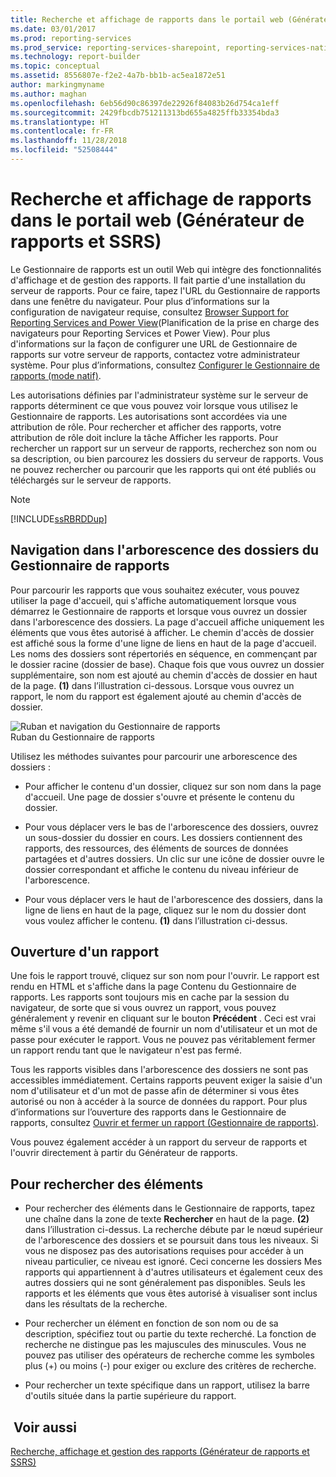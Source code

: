```yaml
---
title: Recherche et affichage de rapports dans le portail web (Générateur de rapports et SSRS) | Microsoft Docs
ms.date: 03/01/2017
ms.prod: reporting-services
ms.prod_service: reporting-services-sharepoint, reporting-services-native
ms.technology: report-builder
ms.topic: conceptual
ms.assetid: 8556807e-f2e2-4a7b-bb1b-ac5ea1872e51
author: markingmyname
ms.author: maghan
ms.openlocfilehash: 6eb56d90c86397de22926f84083b26d754ca1eff
ms.sourcegitcommit: 2429fbcdb751211313bd655a4825ffb33354bda3
ms.translationtype: HT
ms.contentlocale: fr-FR
ms.lasthandoff: 11/28/2018
ms.locfileid: "52508444"
---
```

# <a name="finding-and-viewing-reports-in-the-web-portal-report-builder-and-ssrs"></a>Recherche et affichage de rapports dans le portail web (Générateur de rapports et SSRS)
  Le Gestionnaire de rapports est un outil Web qui intègre des fonctionnalités d'affichage et de gestion des rapports. Il fait partie d'une installation du serveur de rapports. Pour ce faire, tapez l'URL du Gestionnaire de rapports dans une fenêtre du navigateur. Pour plus d’informations sur la configuration de navigateur requise, consultez [Browser Support for Reporting Services and Power View](../../reporting-services/browser-support-for-reporting-services-and-power-view.md)(Planification de la prise en charge des navigateurs pour Reporting Services et Power View). Pour plus d'informations sur la façon de configurer une URL de Gestionnaire de rapports sur votre serveur de rapports, contactez votre administrateur système. Pour plus d’informations, consultez [Configurer le Gestionnaire de rapports &#40;mode natif&#41;](../../reporting-services/report-server/configure-report-manager-native-mode.md).  
  
 Les autorisations définies par l'administrateur système sur le serveur de rapports déterminent ce que vous pouvez voir lorsque vous utilisez le Gestionnaire de rapports. Les autorisations sont accordées via une attribution de rôle. Pour rechercher et afficher des rapports, votre attribution de rôle doit inclure la tâche Afficher les rapports. Pour rechercher un rapport sur un serveur de rapports, recherchez son nom ou sa description, ou bien parcourez les dossiers du serveur de rapports. Vous ne pouvez rechercher ou parcourir que les rapports qui ont été publiés ou téléchargés sur le serveur de rapports.  
  
> [!NOTE]  
>  [!INCLUDE[ssRBRDDup](../../includes/ssrbrddup-md.md)]  
  
## <a name="navigating-the-folder-hierarchy-in-report-manager"></a>Navigation dans l'arborescence des dossiers du Gestionnaire de rapports  
 Pour parcourir les rapports que vous souhaitez exécuter, vous pouvez utiliser la page d'accueil, qui s'affiche automatiquement lorsque vous démarrez le Gestionnaire de rapports et lorsque vous ouvrez un dossier dans l'arborescence des dossiers. La page d'accueil affiche uniquement les éléments que vous êtes autorisé à afficher. Le chemin d'accès de dossier est affiché sous la forme d'une ligne de liens en haut de la page d'accueil. Les noms des dossiers sont répertoriés en séquence, en commençant par le dossier racine (dossier de base). Chaque fois que vous ouvrez un dossier supplémentaire, son nom est ajouté au chemin d'accès de dossier en haut de la page. **(1)** dans l’illustration ci-dessous. Lorsque vous ouvrez un rapport, le nom du rapport est également ajouté au chemin d'accès de dossier.  
  
 ![Ruban et navigation du Gestionnaire de rapports](../../reporting-services/report-builder/media/rs-reportmanager-ribbon.gif "Ruban et navigation du Gestionnaire de rapports")  
Ruban du Gestionnaire de rapports  
  
 Utilisez les méthodes suivantes pour parcourir une arborescence des dossiers :  
  
-   Pour afficher le contenu d'un dossier, cliquez sur son nom dans la page d'accueil. Une page de dossier s'ouvre et présente le contenu du dossier.  
  
-   Pour vous déplacer vers le bas de l'arborescence des dossiers, ouvrez un sous-dossier du dossier en cours. Les dossiers contiennent des rapports, des ressources, des éléments de sources de données partagées et d'autres dossiers. Un clic sur une icône de dossier ouvre le dossier correspondant et affiche le contenu du niveau inférieur de l'arborescence.  
  
-   Pour vous déplacer vers le haut de l'arborescence des dossiers, dans la ligne de liens en haut de la page, cliquez sur le nom du dossier dont vous voulez afficher le contenu. **(1)** dans l’illustration ci-dessus.  
  
## <a name="opening-a-report"></a>Ouverture d'un rapport  
 Une fois le rapport trouvé, cliquez sur son nom pour l'ouvrir. Le rapport est rendu en HTML et s'affiche dans la page Contenu du Gestionnaire de rapports. Les rapports sont toujours mis en cache par la session du navigateur, de sorte que si vous ouvrez un rapport, vous pouvez généralement y revenir en cliquant sur le bouton **Précédent** . Ceci est vrai même s'il vous a été demandé de fournir un nom d'utilisateur et un mot de passe pour exécuter le rapport. Vous ne pouvez pas véritablement fermer un rapport rendu tant que le navigateur n'est pas fermé.  
  
 Tous les rapports visibles dans l'arborescence des dossiers ne sont pas accessibles immédiatement. Certains rapports peuvent exiger la saisie d'un nom d'utilisateur et d'un mot de passe afin de déterminer si vous êtes autorisé ou non à accéder à la source de données du rapport. Pour plus d’informations sur l’ouverture des rapports dans le Gestionnaire de rapports, consultez [Ouvrir et fermer un rapport &#40;Gestionnaire de rapports&#41;](../../reporting-services/reports/open-and-close-a-report-report-manager.md).  
  
 Vous pouvez également accéder à un rapport du serveur de rapports et l'ouvrir directement à partir du Générateur de rapports. 
  
## <a name="to-search-for-items"></a>Pour rechercher des éléments  
  
-   Pour rechercher des éléments dans le Gestionnaire de rapports, tapez une chaîne dans la zone de texte **Rechercher** en haut de la page. **(2)** dans l’illustration ci-dessus. La recherche débute par le nœud supérieur de l'arborescence des dossiers et se poursuit dans tous les niveaux. Si vous ne disposez pas des autorisations requises pour accéder à un niveau particulier, ce niveau est ignoré. Ceci concerne les dossiers Mes rapports qui appartiennent à d'autres utilisateurs et également ceux des autres dossiers qui ne sont généralement pas disponibles. Seuls les rapports et les éléments que vous êtes autorisé à visualiser sont inclus dans les résultats de la recherche.  
  
-   Pour rechercher un élément en fonction de son nom ou de sa description, spécifiez tout ou partie du texte recherché. La fonction de recherche ne distingue pas les majuscules des minuscules. Vous ne pouvez pas utiliser des opérateurs de recherche comme les symboles plus (+) ou moins (-) pour exiger ou exclure des critères de recherche.  
  
-   Pour rechercher un texte spécifique dans un rapport, utilisez la barre d'outils située dans la partie supérieure du rapport.  
  
## <a name="see-also"></a> Voir aussi  
 [Recherche, affichage et gestion des rapports &#40;Générateur de rapports et SSRS&#41;](../../reporting-services/report-builder/finding-viewing-and-managing-reports-report-builder-and-ssrs.md)  
  
  
